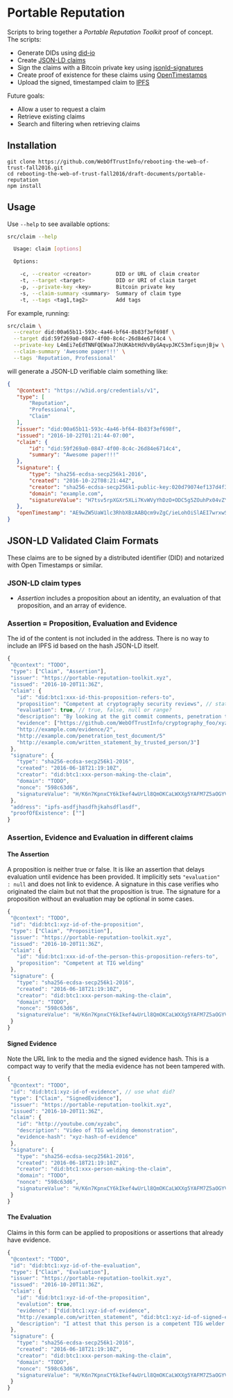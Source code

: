# Portable Reputation
Scripts to bring together a _Portable Reputation Toolkit_ proof of concept.
The scripts:

- Generate DIDs using [did-io](https://github.com/digitalbazaar/did-io)
- Create [JSON-LD claims](http://opencreds.org/specs/source/claims-data-model/#expressing-entity-credentials-in-json)
- Sign the claims with a Bitcoin private key using
  [jsonld-signatures](https://github.com/digitalbazaar/jsonld-signatures)
- Create proof of existence for these claims using
  [OpenTimestamps](https://petertodd.org/2016/opentimestamps-announcement)
- Upload the signed, timestamped claim to [IPFS](https://ipfs.io)

Future goals:

- Allow a user to request a claim
- Retrieve existing claims
- Search and filtering when retrieving claims

## Installation

```
git clone https://github.com/WebOfTrustInfo/rebooting-the-web-of-trust-fall2016.git
cd rebooting-the-web-of-trust-fall2016/draft-documents/portable-reputation
npm install
```

## Usage

Use `--help` to see available options:

```sh
src/claim --help

  Usage: claim [options]

  Options:

    -c, --creator <creator>        DID or URL of claim creator
    -t, --target <target>          DID or URI of claim target
    -p, --private-key <key>        Bitcoin private key
    -s, --claim-summary <summary>  Summary of claim type
    -t, --tags <tag1,tag2>         Add tags
```

For example, running:

```sh
src/claim \
  --creator did:00a65b11-593c-4a46-bf64-8b83f3ef698f \
  --target did:59f269a0-0847-4f00-8c4c-26d84e6714c4 \
  --private-key L4mEi7eEdTNNFQEWaa7JhUKAbtHdVvByGAqvpJKC53mfiqunjBjw \
  --claim-summary 'Awesome paper!!!' \
  --tags 'Reputation, Professional'
 ```

 will generate a JSON-LD verifiable claim something like:

 ```json
 {
    "@context": "https://w3id.org/credentials/v1",
    "type": [
        "Reputation",
        "Professional",
        "Claim"
    ],
    "issuer": "did:00a65b11-593c-4a46-bf64-8b83f3ef698f",
    "issued": "2016-10-22T01:21:44-07:00",
    "claim": {
        "id": "did:59f269a0-0847-4f00-8c4c-26d84e6714c4",
        "summary": "Awesome paper!!!"
    },
    "signature": {
        "type": "sha256-ecdsa-secp256k1-2016",
        "created": "2016-10-22T08:21:44Z",
        "creator": "sha256-ecdsa-secp256k1-public-key:020d79074ef137d4f338c2e6bef2a49c618109eccf1cd01ccc3286634789baef4b",
        "domain": "example.com",
        "signatureValue": "H7tsv5rpXGXr5XLi7KvWVyYhDzO+ODC5g5ZOuhPx04vZYRW1omE7c104BoQUT6PdZjo/RRoZiFkCfsYEjs+qsIg="
    },
    "openTimestamp": "AE9wZW5UaW1lc3RhbXBzAABQcm9vZgC/ieLohOiSlAEI7wrxwSIVAIJ9pU2GXw2ONcyQxr/wn2XfHhg+7siJRsrwEOlyrF1dR91SCAX1Bj2AGdYI//AQZ0mReqKHaS6C9Y6maBLl2gjxBFgLIZvwCAwzlodWl0BeAIPf4w0u+QyOLi1odHRwczovL2FsaWNlLmJ0Yy5jYWxlbmRhci5vcGVudGltZXN0YW1wcy5vcmfwEHDNg8S8EFKhOM4MF71sTeMI8QRYCyGb8AgSRweqKUbulACD3+MNLvkMjiwraHR0cHM6Ly9ib2IuYnRjLmNhbGVuZGFyLm9wZW50aW1lc3RhbXBzLm9yZw=="
}
```

## JSON-LD Validated Claim Formats

These claims are to be signed by a distributed identifier (DID) and notarized with Open Timestamps or similar.

### JSON-LD claim types

- *Assertion* includes a proposition about an identity, an evaluation of that proposition, and an array of evidence.

### Assertion = Proposition, Evaluation and Evidence
The id of the content is not included in the address. There is no way to include an IPFS id based on the hash JSON-LD itself.

 ```js
 {
  "@context": "TODO",
  "type": ["Claim", "Assertion"],
  "issuer": "https://portable-reputation-toolkit.xyz",
  "issued": "2016-10-20T11:36Z",
  "claim": {
    "id": "did:btc1:xxx-id-this-proposition-refers-to",
    "proposition": "Competent at cryptography security reviews", // statement, proposition, assertion, description?
    "evaluation": true, // true, false, null or range?
    "description": "By looking at the git commit comments, penetration test documents they authored, and reviews of their work I have determined they are competent at cryptography security reviews",
    "evidence": ["https://github.com/WebOfTrustInfo/cryptography_foo/xyz",
    "http://example.com/evidence/2",
    "http://example.com/penetration_test_document/5"
    "http://example.com/written_statement_by_trusted_person/3"]
  },
  "signature": {
    "type": "sha256-ecdsa-secp256k1-2016",
    "created": "2016-06-18T21:19:10Z",
    "creator": "did:btc1:xxx-person-making-the-claim",
    "domain": "TODO",
    "nonce": "598c63d6",
    "signatureValue": "H/K6n7KpnxCY6kIkef4wUrLl8QmOKCaLWXXg5YAFM7Z5aOGYVLB0OPxXopnMIsjYqO9WNa5O+JxZT9bxRO6siTc="
  },
  "address": "ipfs-asdfjhasdfhjkahsdflasdf",
  "proofOfExistence": [""]
}
```

### Assertion, Evidence and Evaluation in different claims

#### The Assertion

A proposition is neither true or false. It is like an assertion that delays evaluation until evidence has been provided. It implicitly sets `"evaluation" : null` and does not link to evidence. A signature in this case verifies who originated the claim but not that the proposition is true. The signature for a proposition without an evaluation may be optional in some cases.

```js
{
 "@context": "TODO",
 "id": "did:btc1:xyz-id-of-the-proposition",
 "type": ["Claim", "Proposition"],
 "issuer": "https://portable-reputation-toolkit.xyz",
 "issued": "2016-10-20T11:36Z",
 "claim": {
   "id": "did:btc1:xxx-id-of-the-person-this-proposition-refers-to",
   "proposition": "Competent at TIG welding"
 },
 "signature": {
   "type": "sha256-ecdsa-secp256k1-2016",
   "created": "2016-06-18T21:19:10Z",
   "creator": "did:btc1:xxx-person-making-the-claim",
   "domain": "TODO",
   "nonce": "598c63d6",
   "signatureValue": "H/K6n7KpnxCY6kIkef4wUrLl8QmOKCaLWXXg5YAFM7Z5aOGYVLB0OPxXopnMIsjYqO9WNa5O+JxZT9bxRO6siTc="
 }
}
```

#### Signed Evidence

Note the URL link to the media and the signed evidence hash. This is a compact way to verify that the media evidence has not been tampered with.

```js
{
 "@context": "TODO",
 "id": "did:btc1:xyz-id-of-evidence", // use what did?
 "type": ["Claim", "SignedEvidence"],
 "issuer": "https://portable-reputation-toolkit.xyz",
 "issued": "2016-10-20T11:36Z",
 "claim": {
   "id": "http://youtube.com/xyzabc",
   "description": "Video of TIG welding demonstration",
   "evidence-hash": "xyz-hash-of-evidence"
 },
 "signature": {
   "type": "sha256-ecdsa-secp256k1-2016",
   "created": "2016-06-18T21:19:10Z",
   "creator": "did:btc1:xxx-person-making-the-claim",
   "domain": "TODO",
   "nonce": "598c63d6",
   "signatureValue": "H/K6n7KpnxCY6kIkef4wUrLl8QmOKCaLWXXg5YAFM7Z5aOGYVLB0OPxXopnMIsjYqO9WNa5O+JxZT9bxRO6siTc="
 }
}
```

#### The Evaluation

Claims in this form can be applied to propositions or assertions that already have evidence.

```js
{
 "@context": "TODO",
 "id": "did:btc1:xyz-id-of-the-evaluation",
 "type": ["Claim", "Evaluation"],
 "issuer": "https://portable-reputation-toolkit.xyz",
 "issued": "2016-10-20T11:36Z",
 "claim": {
   "id": "did:btc1:xyz-id-of-the-proposition",
   "evalution": true,
   "evidence": ["did:btc1:xyz-id-of-evidence",
   "http://example.com/written_statement", "did:btc1:xyz-id-of-signed-evidence"],
   "description": "I attest that this person is a competent TIG welder based on my review of the video and their written statement."
 },
 "signature": {
   "type": "sha256-ecdsa-secp256k1-2016",
   "created": "2016-06-18T21:19:10Z",
   "creator": "did:btc1:xxx-person-making-the-claim",
   "domain": "TODO",
   "nonce": "598c63d6",
   "signatureValue": "H/K6n7KpnxCY6kIkef4wUrLl8QmOKCaLWXXg5YAFM7Z5aOGYVLB0OPxXopnMIsjYqO9WNa5O+JxZT9bxRO6siTc="
 }
}
```
